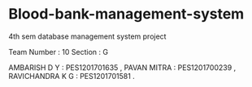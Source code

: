 # Blood-bank-management-system
4th sem database management system project

Team Number : 10
Section : G

AMBARISH D Y : PES1201701635 ,
PAVAN MITRA : PES1201700239 ,
RAVICHANDRA K G : PES1201701581 .
